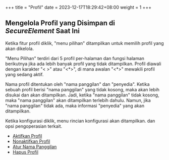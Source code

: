 +++
title = "Profil"
date =  2023-12-17T18:29:42+08:00
weight = 1
+++


## Mengelola Profil yang Disimpan di _SecureElement_ Saat Ini

Ketika fitur profil diklik, "menu pilihan" ditampilkan untuk memilih profil yang akan dikelola.

"Menu Pilihan" terdiri dari 5 profil per-halaman dan fungsi halaman berikutnya jika ada lebih banyak profil yang tidak ditampilkan.
Profil diawali dengan karakter "< >" atau "<\*>", di mana awalan "<\*>" mewakili profil yang sedang aktif.

Nama profil ditentukan oleh "nama panggilan" dan "penyedia". Ketika sebuah profil berisi "nama panggilan" yang tidak kosong, maka akan lebih disukai dan akan ditampilkan.
Jadi, ketika "nama panggilan" tidak kosong, maka "nama panggilan" akan ditampilkan terlebih dahulu. Namun, jika "nama panggilan" tidak ada, maka informasi "penyedia" yang akan ditampilkan.

Ketika konfigurasi diklik, menu rincian konfigurasi akan ditampilkan. dan opsi pengoperasian terkait.

- [Aktifkan Profil](./enable)
- [Nonaktifkan Profil](./disable)
- [Atur Nama Panggilan](./nickname)
- [Hapus Profil](./delete)
